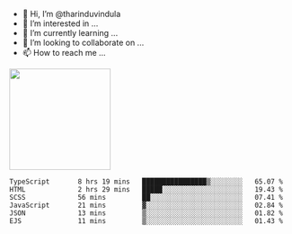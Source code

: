 - 👋 Hi, I’m @tharinduvindula
- 👀 I’m interested in ...
- 🌱 I’m currently learning ...
- 💞️ I’m looking to collaborate on ...
- 📫 How to reach me ...

<!---
tharinduvindula/tharinduvindula is a ✨ special ✨ repository because its `README.md` (this file) appears on your GitHub profile.
You can click the Preview link to take a look at your changes.
--->

<img height="180em" src="https://github-readme-stats.vercel.app/api?username=tharinduvindula&show_icons=true&hide_border=false&&count_private=true&include_all_commits=true" />


<!--START_SECTION:waka-->

```text
TypeScript       8 hrs 19 mins   ████████████████▒░░░░░░░░   65.07 %
HTML             2 hrs 29 mins   █████░░░░░░░░░░░░░░░░░░░░   19.43 %
SCSS             56 mins         ██░░░░░░░░░░░░░░░░░░░░░░░   07.41 %
JavaScript       21 mins         ▓░░░░░░░░░░░░░░░░░░░░░░░░   02.84 %
JSON             13 mins         ▒░░░░░░░░░░░░░░░░░░░░░░░░   01.82 %
EJS              11 mins         ▒░░░░░░░░░░░░░░░░░░░░░░░░   01.43 %
```

<!--END_SECTION:waka-->
